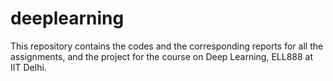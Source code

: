 # deeplearning
This repository contains the codes and the corresponding reports for all the assignments, and the project for the course on Deep Learning, ELL888 at IIT Delhi.
